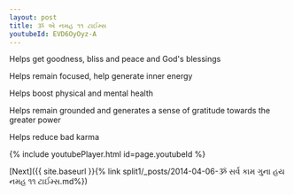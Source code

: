 ```yaml
---
layout: post
title: ૐ એ નમહ ૧૧ ટાઈમ્સ
youtubeId: EVD6OyOyz-A
---
```

 
 
Helps get goodness, bliss and peace and God's blessings
 
Helps remain focused, help generate inner energy 
 
Helps boost physical and mental health 
 
Helps remain grounded and generates a sense of gratitude towards the greater power 
 
Helps reduce bad karma
 
 
 
 


{% include youtubePlayer.html id=page.youtubeId %}
 
[Next]({{ site.baseurl }}{% link  split1/_posts/2014-04-06-ૐ સર્વ કામ ગુના હય નમહ ૧૧ ટાઈમ્સ.md%})
 
